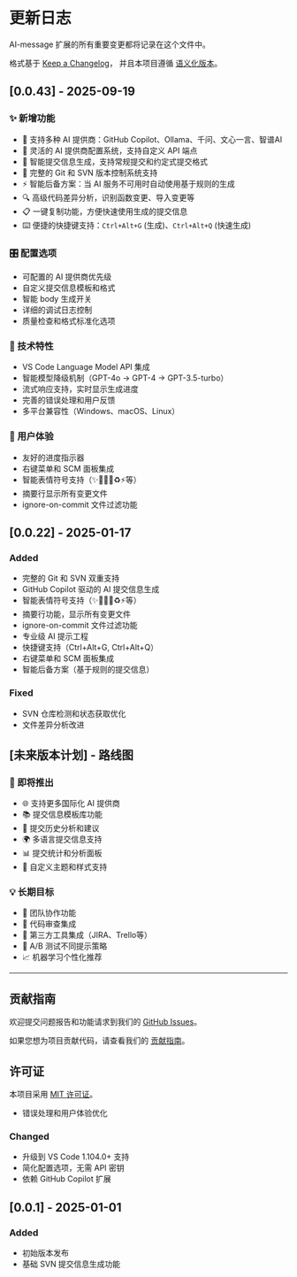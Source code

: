 # 更新日志

AI-message 扩展的所有重要变更都将记录在这个文件中。

格式基于 [Keep a Changelog](https://keepachangelog.com/zh-CN/1.0.0/)，
并且本项目遵循 [语义化版本](https://semver.org/lang/zh-CN/)。

## [0.0.43] - 2025-09-19

### ✨ 新增功能
- 🤖 支持多种 AI 提供商：GitHub Copilot、Ollama、千问、文心一言、智谱AI
- 🔧 灵活的 AI 提供商配置系统，支持自定义 API 端点
- 📝 智能提交信息生成，支持常规提交和约定式提交格式
- 🎯 完整的 Git 和 SVN 版本控制系统支持
- ⚡ 智能后备方案：当 AI 服务不可用时自动使用基于规则的生成
- 🔍 高级代码差异分析，识别函数变更、导入变更等
- 📋 一键复制功能，方便快速使用生成的提交信息
- ⌨️ 便捷的快捷键支持：`Ctrl+Alt+G` (生成)、`Ctrl+Alt+Q` (快速生成)

### 🎛️ 配置选项
- 可配置的 AI 提供商优先级
- 自定义提交信息模板和格式
- 智能 body 生成开关
- 详细的调试日志控制
- 质量检查和格式标准化选项

### 🔧 技术特性
- VS Code Language Model API 集成
- 智能模型降级机制（GPT-4o → GPT-4 → GPT-3.5-turbo）
- 流式响应支持，实时显示生成进度
- 完善的错误处理和用户反馈
- 多平台兼容性（Windows、macOS、Linux）

### 🎨 用户体验
- 友好的进度指示器
- 右键菜单和 SCM 面板集成
- 智能表情符号支持（✨🐛📝💄♻️⚡等）
- 摘要行显示所有变更文件
- ignore-on-commit 文件过滤功能

## [0.0.22] - 2025-01-17

### Added
- 完整的 Git 和 SVN 双重支持
- GitHub Copilot 驱动的 AI 提交信息生成
- 智能表情符号支持（✨🐛📝💄♻️⚡等）
- 摘要行功能，显示所有变更文件
- ignore-on-commit 文件过滤功能
- 专业级 AI 提示工程
- 快捷键支持（Ctrl+Alt+G, Ctrl+Alt+Q）
- 右键菜单和 SCM 面板集成
- 智能后备方案（基于规则的提交信息）

### Fixed
- SVN 仓库检测和状态获取优化
- 文件差异分析改进

## [未来版本计划] - 路线图

### 🚀 即将推出
- 🌐 支持更多国际化 AI 提供商
- 📚 提交信息模板库功能
- 🔄 提交历史分析和建议
- 🌍 多语言提交信息支持
- 📊 提交统计和分析面板
- 🎨 自定义主题和样式支持

### 💡 长期目标
- 🤝 团队协作功能
- 📝 代码审查集成
- 🔗 第三方工具集成（JIRA、Trello等）
- 🧪 A/B 测试不同提示策略
- 📈 机器学习个性化推荐

---

## 贡献指南

欢迎提交问题报告和功能请求到我们的 [GitHub Issues](https://github.com/jianxiaofei/AI-message/issues)。

如果您想为项目贡献代码，请查看我们的 [贡献指南](CONTRIBUTING.md)。

## 许可证

本项目采用 [MIT 许可证](LICENSE)。
- 错误处理和用户体验优化

### Changed
- 升级到 VS Code 1.104.0+ 支持
- 简化配置选项，无需 API 密钥
- 依赖 GitHub Copilot 扩展

## [0.0.1] - 2025-01-01

### Added
- 初始版本发布
- 基础 SVN 提交信息生成功能